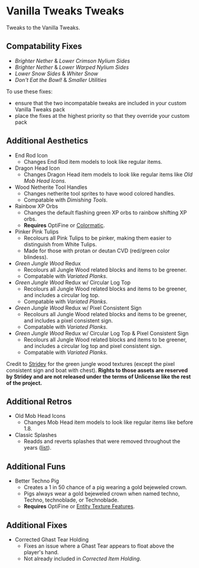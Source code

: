 # Vanilla Tweaks Tweaks

Tweaks to the Vanilla Tweaks.

## Compatability Fixes

- *Brighter Nether* & *Lower Crimson Nylium Sides*
- *Brighter Nether* & *Lower Warped Nylium Sides*
- *Lower Snow Sides* & *Whiter Snow*
- *Don't Eat the Bowl!* & *Smaller Utilities*

To use these fixes:
- ensure that the two incompatable tweaks are included in your custom Vanilla Tweaks pack
- place the fixes at the highest priority so that they override your custom pack

## Additional Aesthetics

- End Rod Icon
  - Changes End Rod item models to look like regular items.
- Dragon Head Icon
  - Changes Dragon Head item models to look like regular items like *Old Mob Head Icons*.
- Wood Netherite Tool Handles
  - Changes netherite tool sprites to have wood colored handles.
  - Compatable with *Dimishing Tools*.
- Rainbow XP Orbs
  - Changes the default flashing green XP orbs to rainbow shifting XP orbs.
  - **Requires** OptiFine or [Colormatic](https://modrinth.com/mod/colormatic).
- Pinker Pink Tulips
  - Recolours all Pink Tulips to be pinker, making them easier to distinguish from White Tulips.
  - Made for those with protan or deutan CVD (red/green color blindess).
- *Green Jungle Wood* Redux
  - Recolours all Jungle Wood related blocks and items to be greener.
  - Compatable with *Variated Planks*.
- *Green Jungle Wood* Redux w/ Circular Log Top
  - Recolours all Jungle Wood related blocks and items to be greener, and includes a circular log top.
  - Compatable with *Variated Planks*.
- *Green Jungle Wood* Redux w/ Pixel Consistent Sign
  - Recolours all Jungle Wood related blocks and items to be greener, and includes a pixel consistent sign.
  - Compatable with *Variated Planks*.
- *Green Jungle Wood* Redux w/ Circular Log Top & Pixel Consistent Sign
  - Recolours all Jungle Wood related blocks and items to be greener, and includes a circular log top and pixel consistent sign.
  - Compatable with *Variated Planks*.

Credit to [Stridey](https://www.planetminecraft.com/texture-pack/vt-green-jungle-wood/) for the green jungle wood textures (except the pixel consistent sign and boat with chest). **Rights to those assets are reserved by Stridey and are not released under the terms of Unlicense like the rest of the project.**

## Additional Retros

- Old Mob Head Icons
  - Changes Mob Head item models to look like regular items like before 1.8.
- Classic Splashes
  - Readds and reverts splashes that were removed throughout the years ([list](SPLASHES.md)).

## Additional Funs

- Better Techno Pig
  - Creates a 1 in 50 chance of a pig wearing a gold bejeweled crown.
  - Pigs always wear a gold bejeweled crown when named techno, Techno, technoblade, or Technoblade.
  - **Requires** OptiFine or [Entity Texture Features](https://modrinth.com/mod/entitytexturefeatures).

## Additional Fixes

- Corrected Ghast Tear Holding
  - Fixes an issue where a Ghast Tear appears to float above the player's hand.
  - Not already included in *Corrected Item Holding*.